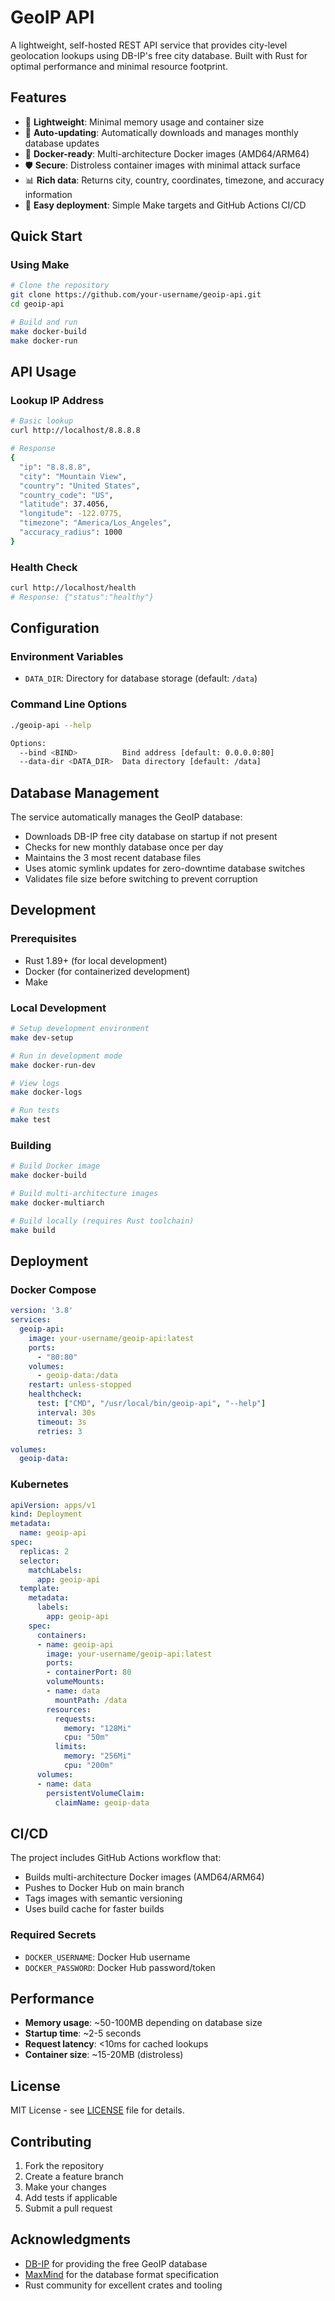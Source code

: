 # GeoIP API

A lightweight, self-hosted REST API service that provides city-level geolocation lookups using DB-IP's free city database. Built with Rust for optimal performance and minimal resource footprint.

## Features

- 🚀 **Lightweight**: Minimal memory usage and container size
- 🔄 **Auto-updating**: Automatically downloads and manages monthly database updates
- 🐳 **Docker-ready**: Multi-architecture Docker images (AMD64/ARM64)
- 🛡️ **Secure**: Distroless container images with minimal attack surface
- 📊 **Rich data**: Returns city, country, coordinates, timezone, and accuracy information
- 🔧 **Easy deployment**: Simple Make targets and GitHub Actions CI/CD

## Quick Start

### Using Make

```bash
# Clone the repository
git clone https://github.com/your-username/geoip-api.git
cd geoip-api

# Build and run
make docker-build
make docker-run
```

## API Usage

### Lookup IP Address

```bash
# Basic lookup
curl http://localhost/8.8.8.8

# Response
{
  "ip": "8.8.8.8",
  "city": "Mountain View",
  "country": "United States",
  "country_code": "US",
  "latitude": 37.4056,
  "longitude": -122.0775,
  "timezone": "America/Los_Angeles",
  "accuracy_radius": 1000
}
```

### Health Check

```bash
curl http://localhost/health
# Response: {"status":"healthy"}
```

## Configuration

### Environment Variables

- `DATA_DIR`: Directory for database storage (default: `/data`)

### Command Line Options

```bash
./geoip-api --help

Options:
  --bind <BIND>          Bind address [default: 0.0.0.0:80]
  --data-dir <DATA_DIR>  Data directory [default: /data]
```

## Database Management

The service automatically manages the GeoIP database:

- Downloads DB-IP free city database on startup if not present
- Checks for new monthly database once per day
- Maintains the 3 most recent database files
- Uses atomic symlink updates for zero-downtime database switches
- Validates file size before switching to prevent corruption

## Development

### Prerequisites

- Rust 1.89+ (for local development)
- Docker (for containerized development)
- Make

### Local Development

```bash
# Setup development environment
make dev-setup

# Run in development mode
make docker-run-dev

# View logs
make docker-logs

# Run tests
make test
```

### Building

```bash
# Build Docker image
make docker-build

# Build multi-architecture images
make docker-multiarch

# Build locally (requires Rust toolchain)
make build
```

## Deployment

### Docker Compose

```yaml
version: '3.8'
services:
  geoip-api:
    image: your-username/geoip-api:latest
    ports:
      - "80:80"
    volumes:
      - geoip-data:/data
    restart: unless-stopped
    healthcheck:
      test: ["CMD", "/usr/local/bin/geoip-api", "--help"]
      interval: 30s
      timeout: 3s
      retries: 3

volumes:
  geoip-data:
```

### Kubernetes

```yaml
apiVersion: apps/v1
kind: Deployment
metadata:
  name: geoip-api
spec:
  replicas: 2
  selector:
    matchLabels:
      app: geoip-api
  template:
    metadata:
      labels:
        app: geoip-api
    spec:
      containers:
      - name: geoip-api
        image: your-username/geoip-api:latest
        ports:
        - containerPort: 80
        volumeMounts:
        - name: data
          mountPath: /data
        resources:
          requests:
            memory: "128Mi"
            cpu: "50m"
          limits:
            memory: "256Mi"
            cpu: "200m"
      volumes:
      - name: data
        persistentVolumeClaim:
          claimName: geoip-data
```

## CI/CD

The project includes GitHub Actions workflow that:

- Builds multi-architecture Docker images (AMD64/ARM64)
- Pushes to Docker Hub on main branch
- Tags images with semantic versioning
- Uses build cache for faster builds

### Required Secrets

- `DOCKER_USERNAME`: Docker Hub username
- `DOCKER_PASSWORD`: Docker Hub password/token

## Performance

- **Memory usage**: ~50-100MB depending on database size
- **Startup time**: ~2-5 seconds
- **Request latency**: <10ms for cached lookups
- **Container size**: ~15-20MB (distroless)

## License

MIT License - see [LICENSE](LICENSE) file for details.

## Contributing

1. Fork the repository
2. Create a feature branch
3. Make your changes
4. Add tests if applicable
5. Submit a pull request

## Acknowledgments

- [DB-IP](https://db-ip.com/) for providing the free GeoIP database
- [MaxMind](https://www.maxmind.com/) for the database format specification
- Rust community for excellent crates and tooling
